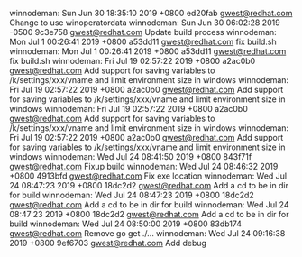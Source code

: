 winnodeman: Sun Jun 30 18:35:10 2019 +0800 ed20fab gwest@redhat.com Change to use winoperatordata
winnodeman: Sun Jun 30 06:02:28 2019 -0500 9c3e758 gwest@redhat.com Update build process
winnodeman: Mon Jul 1 00:26:41 2019 +0800 a53dd11 gwest@redhat.com fix build.sh
winnodeman: Mon Jul 1 00:26:41 2019 +0800 a53dd11 gwest@redhat.com fix build.sh
winnodeman: Fri Jul 19 02:57:22 2019 +0800 a2ac0b0 gwest@redhat.com Add support for saving variables to /k/settings/xxx/vname and limit environment size in windows
winnodeman: Fri Jul 19 02:57:22 2019 +0800 a2ac0b0 gwest@redhat.com Add support for saving variables to /k/settings/xxx/vname and limit environment size in windows
winnodeman: Fri Jul 19 02:57:22 2019 +0800 a2ac0b0 gwest@redhat.com Add support for saving variables to /k/settings/xxx/vname and limit environment size in windows
winnodeman: Fri Jul 19 02:57:22 2019 +0800 a2ac0b0 gwest@redhat.com Add support for saving variables to /k/settings/xxx/vname and limit environment size in windows
winnodeman: Wed Jul 24 08:41:50 2019 +0800 843f71f gwest@redhat.com Fixup build
winnodeman: Wed Jul 24 08:46:32 2019 +0800 4913bfd gwest@redhat.com Fix exe location
winnodeman: Wed Jul 24 08:47:23 2019 +0800 18dc2d2 gwest@redhat.com Add a cd to be in dir for build
winnodeman: Wed Jul 24 08:47:23 2019 +0800 18dc2d2 gwest@redhat.com Add a cd to be in dir for build
winnodeman: Wed Jul 24 08:47:23 2019 +0800 18dc2d2 gwest@redhat.com Add a cd to be in dir for build
winnodeman: Wed Jul 24 08:50:00 2019 +0800 83db174 gwest@redhat.com Remove go get ./...
winnodeman: Wed Jul 24 09:16:38 2019 +0800 9ef6703 gwest@redhat.com Add debug
